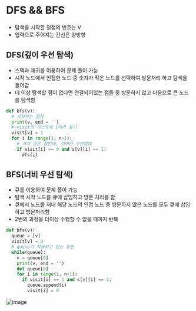 # DFS && BFS
- 탐색을 시작할 정점의 번호는 V
- 입력으로 주어지는 간선은 양방향


## DFS(깊이 우선 탐색)
- 스택과 재귀를 이용하여 문제 풀이 가능
- 시작 노드에서 인접한 노드 중 숫자가 작은 노드를 선택하여 방문처리 하고 탐색을 들어감
- 더 이상 탐색할 점이 없다면 연결되어있는 점들 중 방문하지 않고 다음으로 큰 노드를 탐색함


```python
def bfs(v):
  # 시작하는 정점
  print(v, end = '')
  # visit의 리스트에 1이라 표기
  visit[v] = 1
  for i in range(1, n+1):
    # 가지 않은 점인데, 이어진 구간일때
    if visit[i] == 0 and s[v][i] == 1:
      dfs(i)
```


## BFS(너비 우선 탐색)
- 큐를 이용하여 문제 풀이 가능
- 탐색 시작 노드를 큐에 삽입하고 방문 처리를 함
- 큐에서 노드를 꺼내 해당 노드의 인접 노드 중 방문하지 않은 노드를 모두 큐에 삽입하고 방문처리함
- 2번의 과정을 더이상 수행할 수 없을 때까지 반복


```python
def bfs(v):
  queue = [v]
  visit[v] = 0
  # queue가 작동되고 있는 동안
  while(queue):
    v = queue[0]
    print(v, end = '')
    del queue[0]
    for i in range(1, n+1):
      if visit[i] == 1 and s[v][i] == 1:
        queue.append(i)
        visit[i] = 0
```

![image](https://user-images.githubusercontent.com/72767245/135285786-685207aa-8f34-43e0-9b70-1473eb99755a.png)


